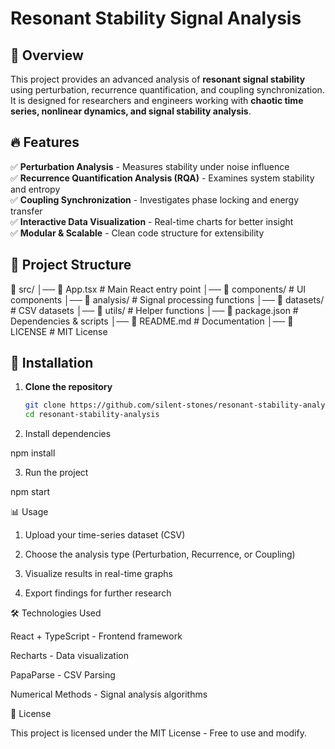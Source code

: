 # Resonant Stability Signal Analysis

## 📌 Overview
This project provides an advanced analysis of **resonant signal stability** using perturbation, recurrence quantification, and coupling synchronization. It is designed for researchers and engineers working with **chaotic time series, nonlinear dynamics, and signal stability analysis**.

## 🔥 Features
✅ **Perturbation Analysis** - Measures stability under noise influence  
✅ **Recurrence Quantification Analysis (RQA)** - Examines system stability and entropy  
✅ **Coupling Synchronization** - Investigates phase locking and energy transfer  
✅ **Interactive Data Visualization** - Real-time charts for better insight  
✅ **Modular & Scalable** - Clean code structure for extensibility  

## 📂 Project Structure

📂 src/ │── 📄 App.tsx              # Main React entry point │── 📂 components/          # UI components │── 📂 analysis/            # Signal processing functions │── 📂 datasets/            # CSV datasets │── 📂 utils/               # Helper functions │── 📄 package.json         # Dependencies & scripts │── 📄 README.md            # Documentation │── 📄 LICENSE              # MIT License

## 🚀 Installation
1. **Clone the repository**
   ```bash
   git clone https://github.com/silent-stones/resonant-stability-analysis.git
   cd resonant-stability-analysis

2. Install dependencies

npm install


3. Run the project

npm start



📊 Usage

1. Upload your time-series dataset (CSV)


2. Choose the analysis type (Perturbation, Recurrence, or Coupling)


3. Visualize results in real-time graphs


4. Export findings for further research



🛠 Technologies Used

React + TypeScript - Frontend framework

Recharts - Data visualization

PapaParse - CSV Parsing

Numerical Methods - Signal analysis algorithms


📝 License

This project is licensed under the MIT License - Free to use and modify.
